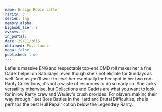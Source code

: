 ```yaml
---
name: Ensign Robin Lefler
rarity: 3
series: tng
memory_alpha:
bigbook_tier: 8
events: 9
in_portal:
date: 29/11/2016
obtained: Post-Launch
mega: false
published: true
---
```


Lefler's massive ENG and respectable top-end CMD roll makes her a fine Cadet helper on Saturdays, even though she's not eligible for Sundays as well. And as you'll want to level her eventually for her spot in her two non-Rarity Collections, it's not a waste of resources to do so early on. She lacks versatility otherwise, but Collections and Cadets are what you want to look for in low Rarity crew and Wesley's crush provides. For players making their way through Fleet Boss Battles in the Hard and Brutal Difficulties, she is perhaps the best Hull Repair option below the Legendary Rarity.
